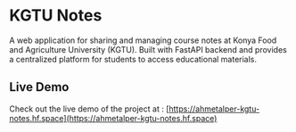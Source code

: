 # KGTU Notes

A web application for sharing and managing course notes at Konya Food and Agriculture University (KGTU). Built with FastAPI backend and provides a centralized platform for students to access educational materials.

## Live Demo

Check out the live demo of the project at : [https://ahmetalper-kgtu-notes.hf.space](https://ahmetalper-kgtu-notes.hf.space)
